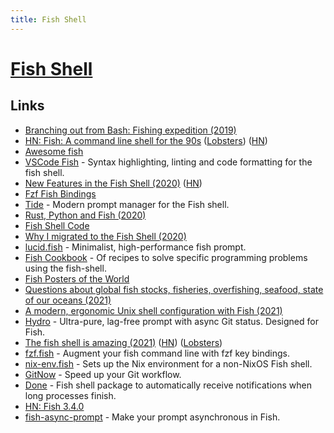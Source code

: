 ```yaml
---
title: Fish Shell
---
```


# [Fish Shell](https://fishshell.com/)

## Links

- [Branching out from Bash: Fishing expedition (2019)](https://brettterpstra.com/2019/10/11/branching-out-from-bash-fishing-expedition/)
- [HN: Fish: A command line shell for the 90s](https://news.ycombinator.com/item?id=21361696) ([Lobsters](https://lobste.rs/s/hvlzor/fish_friendly_interactive_shell)) ([HN](https://news.ycombinator.com/item?id=27180420))
- [Awesome fish](https://github.com/jorgebucaran/awesome-fish)
- [VSCode Fish](https://github.com/bmalehorn/vscode-fish) - Syntax highlighting, linting and code formatting for the fish shell.
- [New Features in the Fish Shell (2020)](https://lwn.net/SubscriberLink/832429/5a786cc0fed26353/) ([HN](https://news.ycombinator.com/item?id=24631138))
- [Fzf Fish Bindings](https://github.com/jethrokuan/fzf)
- [Tide](https://github.com/IlanCosman/tide) - Modern prompt manager for the Fish shell.
- [Rust, Python and Fish (2020)](https://benjamin.computer/posts/2020-12-12-rust-python.html)
- [Fish Shell Code](https://github.com/fish-shell/fish-shell)
- [Why I migrated to the Fish Shell (2020)](https://caarlos0.dev/posts/fish/)
- [lucid.fish](https://github.com/mattgreen/lucid.fish) - Minimalist, high-performance fish prompt.
- [Fish Cookbook](https://github.com/jorgebucaran/cookbook.fish) - Of recipes to solve specific programming problems using the fish-shell.
- [Fish Posters of the World](http://www.fishposters.com/)
- [Questions about global fish stocks, fisheries, overfishing, seafood, state of our oceans (2021)](https://twitter.com/_HannahRitchie/status/1419575591712575493)
- [A modern, ergonomic Unix shell configuration with Fish (2021)](https://dev.to/yonkeltron/a-modern-ergonomic-unix-shell-configuration-with-fish-4dio)
- [Hydro](https://github.com/jorgebucaran/hydro) - Ultra-pure, lag-free prompt with async Git status. Designed for Fish.
- [The fish shell is amazing (2021)](https://rmpr.xyz/the-fish-shell-is-amazing/) ([HN](https://news.ycombinator.com/item?id=29341390)) ([Lobsters](https://lobste.rs/s/pj0byo/fish_shell_is_amazing))
- [fzf.fish](https://github.com/PatrickF1/fzf.fish) - Augment your fish command line with fzf key bindings.
- [nix-env.fish](https://github.com/lilyball/nix-env.fish) - Sets up the Nix environment for a non-NixOS Fish shell.
- [GitNow](https://github.com/joseluisq/gitnow) - Speed up your Git workflow.
- [Done](https://github.com/franciscolourenco/done) - Fish shell package to automatically receive notifications when long processes finish.
- [HN: Fish 3.4.0](https://news.ycombinator.com/item?id=30734072)
- [fish-async-prompt](https://github.com/acomagu/fish-async-prompt) - Make your prompt asynchronous in Fish.
